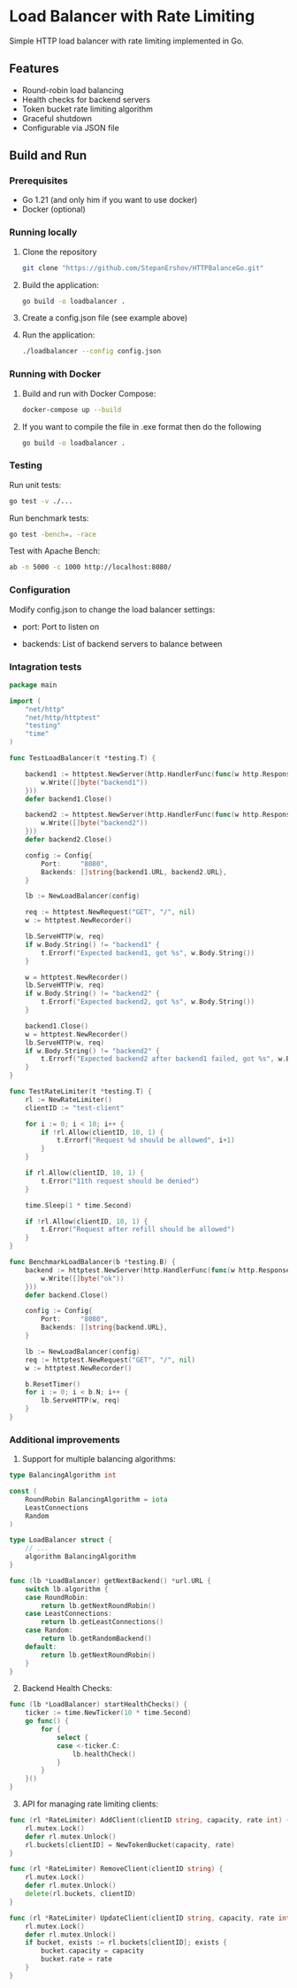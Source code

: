 # Load Balancer with Rate Limiting

Simple HTTP load balancer with rate limiting implemented in Go.

## Features

- Round-robin load balancing
- Health checks for backend servers
- Token bucket rate limiting algorithm
- Graceful shutdown
- Configurable via JSON file

## Build and Run

### Prerequisites

- Go 1.21 (and only him if you want to use docker)
- Docker (optional)

### Running locally

1. Clone the repository
	```bash 
	git clone "https://github.com/StepanErshov/HTTPBalanceGo.git"
	```

2. Build the application:

   ```bash
   go build -o loadbalancer .
   ```
3. Create a config.json file (see example above)
4. Run the application:

    ```bash
    ./loadbalancer --config config.json
    ```

### Running with Docker

1. Build and run with Docker Compose:
    ```bash
    docker-compose up --build
    ```
2. If you want to compile the file in .exe format then do the following
	```bash
	go build -o loadbalancer .
	```
### Testing

Run unit tests:
```bash
go test -v ./...
```

Run benchmark tests:
```bash
go test -bench=. -race
```

Test with Apache Bench:
```bash
ab -n 5000 -c 1000 http://localhost:8080/
```

### Configuration

Modify config.json to change the load balancer settings:

- port: Port to listen on

- backends: List of backend servers to balance between

### Intagration tests

```go
package main

import (
	"net/http"
	"net/http/httptest"
	"testing"
	"time"
)

func TestLoadBalancer(t *testing.T) {

	backend1 := httptest.NewServer(http.HandlerFunc(func(w http.ResponseWriter, r *http.Request) {
		w.Write([]byte("backend1"))
	}))
	defer backend1.Close()

	backend2 := httptest.NewServer(http.HandlerFunc(func(w http.ResponseWriter, r *http.Request) {
		w.Write([]byte("backend2"))
	}))
	defer backend2.Close()

	config := Config{
		Port:     "8080",
		Backends: []string{backend1.URL, backend2.URL},
	}

	lb := NewLoadBalancer(config)

	req := httptest.NewRequest("GET", "/", nil)
	w := httptest.NewRecorder()

	lb.ServeHTTP(w, req)
	if w.Body.String() != "backend1" {
		t.Errorf("Expected backend1, got %s", w.Body.String())
	}

	w = httptest.NewRecorder()
	lb.ServeHTTP(w, req)
	if w.Body.String() != "backend2" {
		t.Errorf("Expected backend2, got %s", w.Body.String())
	}

	backend1.Close()
	w = httptest.NewRecorder()
	lb.ServeHTTP(w, req)
	if w.Body.String() != "backend2" {
		t.Errorf("Expected backend2 after backend1 failed, got %s", w.Body.String())
	}
}

func TestRateLimiter(t *testing.T) {
	rl := NewRateLimiter()
	clientID := "test-client"

	for i := 0; i < 10; i++ {
		if !rl.Allow(clientID, 10, 1) {
			t.Errorf("Request %d should be allowed", i+1)
		}
	}

	if rl.Allow(clientID, 10, 1) {
		t.Error("11th request should be denied")
	}

	time.Sleep(1 * time.Second)

	if !rl.Allow(clientID, 10, 1) {
		t.Error("Request after refill should be allowed")
	}
}

func BenchmarkLoadBalancer(b *testing.B) {
	backend := httptest.NewServer(http.HandlerFunc(func(w http.ResponseWriter, r *http.Request) {
		w.Write([]byte("ok"))
	}))
	defer backend.Close()

	config := Config{
		Port:     "8080",
		Backends: []string{backend.URL},
	}

	lb := NewLoadBalancer(config)
	req := httptest.NewRequest("GET", "/", nil)
	w := httptest.NewRecorder()

	b.ResetTimer()
	for i := 0; i < b.N; i++ {
		lb.ServeHTTP(w, req)
	}
}
```

### Additional improvements

1. Support for multiple balancing algorithms:
```go
type BalancingAlgorithm int

const (
	RoundRobin BalancingAlgorithm = iota
	LeastConnections
	Random
)

type LoadBalancer struct {
	// ...
	algorithm BalancingAlgorithm
}

func (lb *LoadBalancer) getNextBackend() *url.URL {
	switch lb.algorithm {
	case RoundRobin:
		return lb.getNextRoundRobin()
	case LeastConnections:
		return lb.getLeastConnections()
	case Random:
		return lb.getRandomBackend()
	default:
		return lb.getNextRoundRobin()
	}
}
```

2. Backend Health Checks:

```go
func (lb *LoadBalancer) startHealthChecks() {
	ticker := time.NewTicker(10 * time.Second)
	go func() {
		for {
			select {
			case <-ticker.C:
				lb.healthCheck()
			}
		}
	}()
}
```

3. API for managing rate limiting clients:

```go
func (rl *RateLimiter) AddClient(clientID string, capacity, rate int) {
	rl.mutex.Lock()
	defer rl.mutex.Unlock()
	rl.buckets[clientID] = NewTokenBucket(capacity, rate)
}

func (rl *RateLimiter) RemoveClient(clientID string) {
	rl.mutex.Lock()
	defer rl.mutex.Unlock()
	delete(rl.buckets, clientID)
}

func (rl *RateLimiter) UpdateClient(clientID string, capacity, rate int) {
	rl.mutex.Lock()
	defer rl.mutex.Unlock()
	if bucket, exists := rl.buckets[clientID]; exists {
		bucket.capacity = capacity
		bucket.rate = rate
	}
}
```